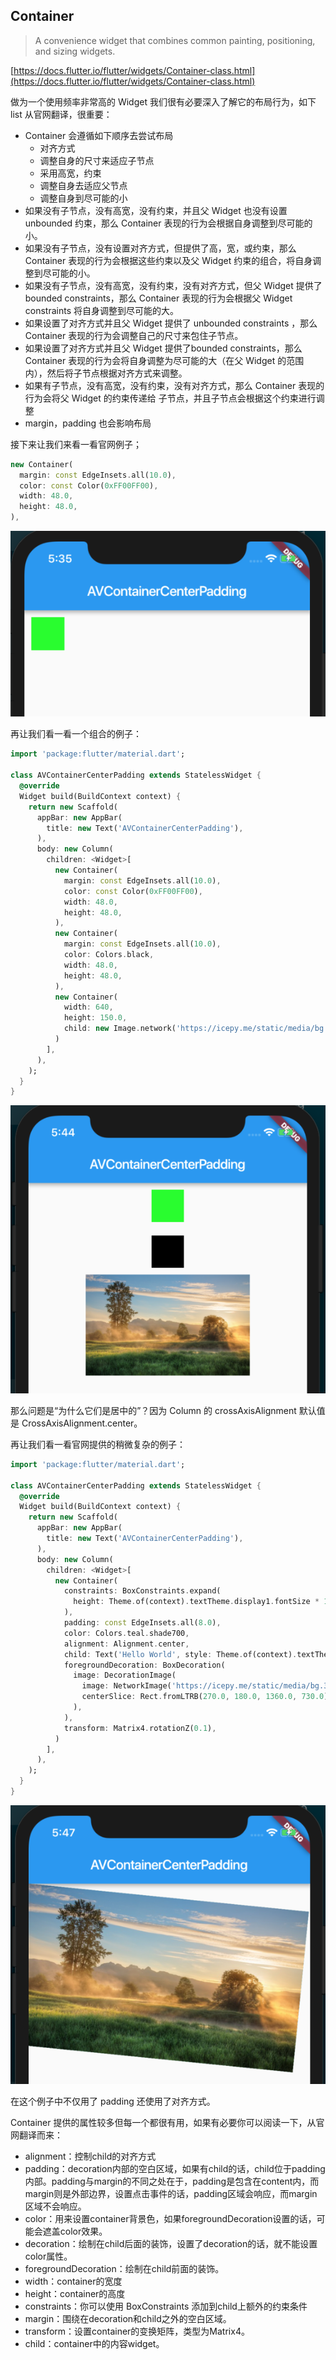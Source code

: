 ## Container

> A convenience widget that combines common painting, positioning, and sizing widgets.

[https://docs.flutter.io/flutter/widgets/Container-class.html](https://docs.flutter.io/flutter/widgets/Container-class.html)

做为一个使用频率非常高的 Widget 我们很有必要深入了解它的布局行为，如下 list 从官网翻译，很重要：

- Container 会遵循如下顺序去尝试布局
  - 对齐方式
  - 调整自身的尺寸来适应子节点
  - 采用高宽，约束
  - 调整自身去适应父节点
  - 调整自身到尽可能的小
- 如果没有子节点，没有高宽，没有约束，并且父 Widget 也没有设置 unbounded 约束，那么 Container 表现的行为会根据自身调整到尽可能的小。
- 如果没有子节点，没有设置对齐方式，但提供了高，宽，或约束，那么 Container 表现的行为会根据这些约束以及父 Widget 约束的组合，将自身调整到尽可能的小。
- 如果没有子节点，没有高宽，没有约束，没有对齐方式，但父 Widget 提供了 bounded constraints，那么 Container 表现的行为会根据父 Widget constraints 将自身调整到尽可能的大。
- 如果设置了对齐方式并且父 Widget 提供了 unbounded constraints ，那么 Container 表现的行为会调整自己的尺寸来包住子节点。
- 如果设置了对齐方式并且父 Widget 提供了bounded constraints，那么 Container 表现的行为会将自身调整为尽可能的大（在父 Widget 的范围内），然后将子节点根据对齐方式来调整。
- 如果有子节点，没有高宽，没有约束，没有对齐方式，那么 Container 表现的行为会将父 Widget 的约束传递给 子节点，并且子节点会根据这个约束进行调整
- margin，padding 也会影响布局

接下来让我们来看一看官网例子；

```dart
new Container(
  margin: const EdgeInsets.all(10.0),
  color: const Color(0xFF00FF00),
  width: 48.0,
  height: 48.0,
),
```

![](../images/flutter-46.png)

再让我们看一看一个组合的例子：

```dart
import 'package:flutter/material.dart';

class AVContainerCenterPadding extends StatelessWidget {
  @override
  Widget build(BuildContext context) {
    return new Scaffold(
      appBar: new AppBar(
        title: new Text('AVContainerCenterPadding'),
      ),
      body: new Column(
        children: <Widget>[
          new Container(
            margin: const EdgeInsets.all(10.0),
            color: const Color(0xFF00FF00),
            width: 48.0,
            height: 48.0,
          ),
          new Container(
            margin: const EdgeInsets.all(10.0),
            color: Colors.black,
            width: 48.0,
            height: 48.0,
          ),
          new Container(
            width: 640,
            height: 150.0,
            child: new Image.network('https://icepy.me/static/media/bg.3f44b417.jpg'),
          )
        ],
      ),
    );
  }
}
```

![](../images/flutter-47.png)

那么问题是“为什么它们是居中的”？因为 Column 的 crossAxisAlignment 默认值是 CrossAxisAlignment.center。

再让我们看一看官网提供的稍微复杂的例子：

```dart
import 'package:flutter/material.dart';

class AVContainerCenterPadding extends StatelessWidget {
  @override
  Widget build(BuildContext context) {
    return new Scaffold(
      appBar: new AppBar(
        title: new Text('AVContainerCenterPadding'),
      ),
      body: new Column(
        children: <Widget>[
          new Container(
            constraints: BoxConstraints.expand(
              height: Theme.of(context).textTheme.display1.fontSize * 1.1 + 200.0,
            ),
            padding: const EdgeInsets.all(8.0),
            color: Colors.teal.shade700,
            alignment: Alignment.center,
            child: Text('Hello World', style: Theme.of(context).textTheme.display1.copyWith(color: Colors.white)),
            foregroundDecoration: BoxDecoration(
              image: DecorationImage(
                image: NetworkImage('https://icepy.me/static/media/bg.3f44b417.jpg'),
                centerSlice: Rect.fromLTRB(270.0, 180.0, 1360.0, 730.0),
              ),
            ),
            transform: Matrix4.rotationZ(0.1),
          )
        ],
      ),
    );
  }
}
```

![](../images/flutter-48.png)

在这个例子中不仅用了 padding 还使用了对齐方式。

Container 提供的属性较多但每一个都很有用，如果有必要你可以阅读一下，从官网翻译而来：

- alignment：控制child的对齐方式
- padding：decoration内部的空白区域，如果有child的话，child位于padding内部。padding与margin的不同之处在于，padding是包含在content内，而margin则是外部边界，设置点击事件的话，padding区域会响应，而margin区域不会响应。
- color：用来设置container背景色，如果foregroundDecoration设置的话，可能会遮盖color效果。
- decoration：绘制在child后面的装饰，设置了decoration的话，就不能设置color属性。
- foregroundDecoration：绘制在child前面的装饰。
- width：container的宽度
- height：container的高度
- constraints：你可以使用 BoxConstraints 添加到child上额外的约束条件
- margin：围绕在decoration和child之外的空白区域。
- transform：设置container的变换矩阵，类型为Matrix4。
- child：container中的内容widget。